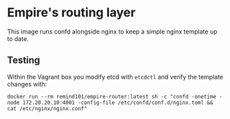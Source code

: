 # Empire's routing layer

This image runs confd alongside nginx to keep a simple nginx template up to date.

## Testing

Within the Vagrant box you modify etcd with `etcdctl` and verify the template changes with:

```
docker run --rm remind101/empire-router:latest sh -c "confd -onetime -node 172.20.20.10:4001 -config-file /etc/confd/conf.d/nginx.toml && cat /etc/nginx/nginx.conf"
```